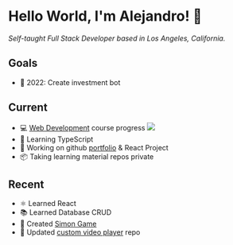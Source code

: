 # Hello World, I'm Alejandro! :wave:

_Self-taught Full Stack Developer based in Los Angeles, California._

## Goals

- :dart: 2022: Create investment bot

## Current

- :computer: [Web Development](https://www.udemy.com/course/the-complete-web-development-bootcamp/) course progress ![](https://us-central1-progress-markdown.cloudfunctions.net/progress/76)
- :seedling: Learning TypeScript
- :wrench: Working on github [portfolio](https://aatayde.github.io) & React Project
- :package: Taking learning material repos private

## Recent

- :atom_symbol: Learned React
- :books: Learned Database CRUD
- :space_invader: Created [Simon Game](https://aatayde.github.io/Simon/)
- :camel: Updated [custom video player](https://github.com/aatayde/custom_video_player) repo
